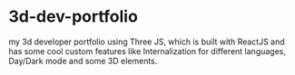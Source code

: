 # 3d-dev-portfolio
my 3d developer portfolio using Three JS, which is built with ReactJS and has some cool custom features like Internalization for different languages, Day/Dark mode and some 3D elements.
